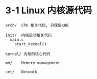 # 3-1 Linux 内核源代码

```
arch/  CPU 相关代码, 只保留x86

init/  内核启动相关代码
  main.c
    start_kernel()

kernel/ 内核的核心代码

mm/    Memory management

net/   Network
```
